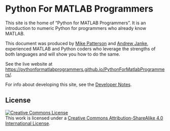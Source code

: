 # Python For MATLAB Programmers

This site is the home of “Python for MATLAB Programmers”. It is an introduction
to numeric Python for programmers who already know MATLAB.

This document was produced by [Mike Patterson](https://www.linkedin.com/in/mtpatt/)
and [Andrew Janke](https://apjanke.net), experienced MATLAB and Python coders who leverage the strengths
of both languages and will show you how to do the same.

See the live website at <https://pythonformatlabprogrammers.github.io/PythonForMatlabProgrammers/>.

For info about developing this site, see the [Developer Notes](doc-project/DeveloperNotes.md).

## License

<a rel="license" href="http://creativecommons.org/licenses/by-sa/4.0/"><img alt="Creative Commons License" style="border-width:0" src="https://i.creativecommons.org/l/by-sa/4.0/88x31.png" /></a><br />This work is licensed under a <a rel="license" href="http://creativecommons.org/licenses/by-sa/4.0/">Creative Commons Attribution-ShareAlike 4.0 International License</a>.
